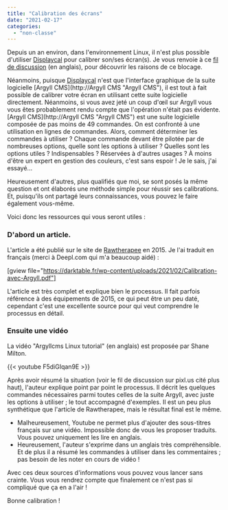 ```yaml
---
title: "Calibration des écrans"
date: "2021-02-17"
categories: 
  - "non-classe"
---
```


Depuis un an environ, dans l'environnement Linux, il n'est plus possible d'utiliser [Displaycal](https://displaycal.net/ "Diplaycal") pour calibrer son/ses écran(s). Je vous renvoie à ce [fil de discussion](https://discuss.pixls.us/t/rip-displaycal/21775 "RIP Displaycal ?") (en anglais), pour découvrir les raisons de ce blocage.

Néanmoins, puisque [Displaycal](https://displaycal.net/ "Displaycal") n'est que l'interface graphique de la suite logicielle [Argyll CMS](http://Argyll CMS "Argyll CMS"), il est tout à fait possible de calibrer votre écran en utilisant cette suite logicielle directement. Néanmoins, si vous avez jeté un coup d'œil sur Argyll vous vous êtes probablement rendu compte que l'opération n'était pas évidente. [Argyll CMS](http://Argyll CMS "Argyll CMS") est une suite logicielle composée de pas moins de 49 commandes. On est confronté à une utilisation en lignes de commandes. Alors, comment déterminer les commandes à utiliser ? Chaque commande devant être pilotée par de nombreuses options, quelle sont les options à utiliser ? Quelles sont les options utiles ? Indispensables ? Réservées à d'autres usages ? À moins d'être un expert en gestion des couleurs, c'est sans espoir ! Je le sais, j'ai essayé...

Heureusement d'autres, plus qualifiés que moi, se sont posés la même question et ont élaborés une méthode simple pour réussir ses calibrations. Et, puisqu'ils ont partagé leurs connaissances, vous pouvez le faire également vous-même.

Voici donc les ressources qui vous seront utiles :

### D'abord un article.

L'article a été publié sur le site de [Rawtherapee](http://rawtherapee.com/mirror/dcamprof/argyll-display.html "Article Rawtherapee") en 2015. Je l'ai traduit en français (merci à Deepl.com qui m'a beaucoup aidé) :

[gview file="https://darktable.fr/wp-content/uploads/2021/02/Calibration-avec-Argyll.pdf"]

L'article est très complet et explique bien le processus. Il fait parfois référence à des équipements de 2015, ce qui peut être un peu daté, cependant c'est une excellente source pour qui veut comprendre le processus en détail.

### Ensuite une vidéo

La vidéo "Argyllcms Linux tutorial" (en anglais) est proposée par Shane Milton.

{{< youtube F5diGIqan9E >}}

Après avoir résumé la situation (voir le fil de discussion sur pixl.us cité plus haut), l'auteur explique point par point le processus. Il décrit les quelques commandes nécessaires parmi toutes celles de la suite Argyll, avec juste les options à utiliser ; le tout accompagné d'exemples. Il est un peu plus synthétique que l'article de Rawtherapee, mais le résultat final est le même.

- Malheureusement, Youtube ne permet plus d'ajouter des sous-titres français sur une vidéo. Impossible donc de vous les proposer traduits. Vous pouvez uniquement les lire en anglais.
- Heureusement, l'auteur s'exprime dans un anglais très compréhensible. Et de plus il a résumé les commandes à utiliser dans les commentaires ; pas besoin de les noter en cours de vidéo !

Avec ces deux sources d'informations vous pouvez vous lancer sans crainte. Vous vous rendrez compte que finalement ce n'est pas si compliqué que ça en a l'air !

Bonne calibration !
